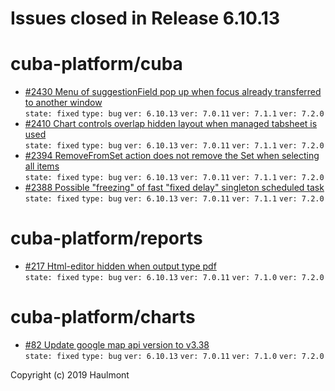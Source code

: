 # Issues closed in Release 6.10.13

# cuba-platform/cuba

* [#2430 Menu of suggestionField pop up when focus already transferred to another window](https://github.com/cuba-platform/cuba/issues/2430) \
    `state: fixed` `type: bug` `ver: 6.10.13` `ver: 7.0.11` `ver: 7.1.1` `ver: 7.2.0` 
* [#2410 Chart controls overlap hidden layout when managed tabsheet is used](https://github.com/cuba-platform/cuba/issues/2410) \
    `state: fixed` `type: bug` `ver: 6.10.13` `ver: 7.0.11` `ver: 7.1.1` `ver: 7.2.0` 
* [#2394 RemoveFromSet action does not remove the Set when selecting all items](https://github.com/cuba-platform/cuba/issues/2394) \
    `state: fixed` `type: bug` `ver: 6.10.13` `ver: 7.0.11` `ver: 7.1.1` `ver: 7.2.0` 
* [#2388 Possible "freezing" of fast "fixed delay" singleton scheduled task](https://github.com/cuba-platform/cuba/issues/2388) \
    `state: fixed` `type: bug` `ver: 6.10.13` `ver: 7.0.11` `ver: 7.1.1` `ver: 7.2.0` 

# cuba-platform/reports

* [#217 Html-editor hidden when output type pdf](https://github.com/cuba-platform/reports/issues/217) \
    `state: fixed` `type: bug` `ver: 6.10.13` `ver: 7.0.11` `ver: 7.1.0` `ver: 7.2.0` 

# cuba-platform/charts

* [#82 Update google map api version to v3.38](https://github.com/cuba-platform/charts/issues/82) \
    `state: fixed` `type: bug` `ver: 6.10.13` `ver: 7.0.11` `ver: 7.1.0` `ver: 7.2.0` 


Copyright (c) 2019 Haulmont
